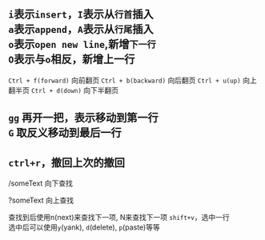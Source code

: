 
`i`表示`insert`，`I`表示从`行首`插入  
`a`表示`append`，`A`表示从`行尾`插入    
`o`表示`open new line`,新增`下一行`  
`O`表示与`o`相反，新增上一行 
-- 
`Ctrl + f(forward)` 向前翻页
`Ctrl + b(backward)` 向后翻页
`Ctrl + u(up)` 向上翻半页
`Ctrl + d(down)` 向下半翻页

`gg` 再开一把，表示移动到第一行  
`G` 取反义移动到最后一行  
--  
`ctrl+r`，撤回上次的撤回  
--  
/someText
向下查找

?someText
向上查找

查找到后使用n(next)来查找下一项, N来查找下一项
`shift+v`，选中一行  
选中后可以使用`y`(yank), `d`(delete), `p`(paste)等等  
